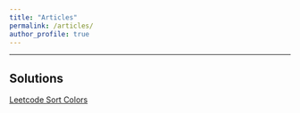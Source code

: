 ```yaml
---
title: "Articles"
permalink: /articles/
author_profile: true
---
```


**********

## Solutions

[Leetcode Sort Colors](https://junshan-wang.github.io/articles/solutions/sortcolors)
